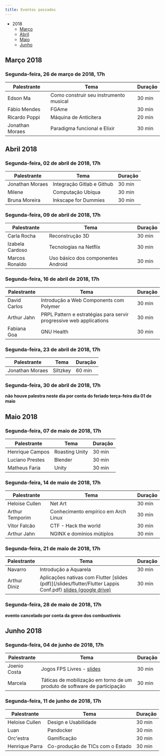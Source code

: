 ```yaml
---
title: Eventos passados
---
```


* 2018
  * [Março](#março-2018)
  * [Abril](#abril-2018)
  * [Maio](#maio-2018)
  * [Junho](#junho-2018)

## Março 2018

### Segunda-feira, 26 de março de 2018, 17h

| Palestrante     | Tema                                   | Duração |
| --------------- | -------------------------------------- | ------- |
| Edson Ma        | Como construir seu instrumento musical | 30 min  |
| Fábio Mendes    | FGAme                                  | 30 min  |
| Ricardo Poppi   | Máquina de Anticítera                  | 20 min  |
| Jonathan Moraes | Paradigma funcional e Elixir           | 30 min  |

## Abril 2018

### Segunda-feira, 02 de abril de 2018, 17h

| Palestrante     | Tema                         | Duração |
| --------------- | ---------------------------- | ------- |
| Jonathan Moraes | Integração Gitlab e Github   | 30 min  |
| Milene          | Computação Ubíqua            | 30 min  |
| Bruna Moreira   | Inkscape for Dummies         | 30 min  |

### Segunda-feira, 09 de abril de 2018, 17h

| Palestrante     | Tema                               | Duração |
| --------------- | ---------------------------------- | ------- |
| Carla Rocha     | Reconstrução 3D                    | 30 min  |
| Izabela Cardoso | Tecnologias na Netflix             | 30 min  |
| Marcos Ronaldo  | Uso básico dos componentes Android | 30 min  |

### Segunda-feira, 16 de abril de 2018, 17h

| Palestrante     | Tema                                    | Duração |
| --------------- | --------------------------------------- | ------- |
| David Carlos    | Introdução a Web Components com Polymer | 30 min  |
| Arthur Jahn     | PRPL Pattern e estratégias para servir progressive web applications | 30 min |
| Fabiana Goa     | GNU Health                              | 30 min  |

### Segunda-feira, 23 de abril de 2018, 17h

| Palestrante     | Tema                                    | Duração |
| --------------- | --------------------------------------- | ------- |
| Jonathan Moraes | Siltzkey                                | 60 min  |

### Segunda-feira, 30 de abril de 2018, 17h

**não houve palestra neste dia por conta do feriado terça-feira dia 01 de maio**

## Maio 2018

### Segunda-feira, 07 de maio de 2018, 17h

| Palestrante     | Tema                                    | Duração |
| --------------- | --------------------------------------- | ------- |
| Henrique Campos | Roasting Unity                          | 30 min  |
| Luciano Prestes | Blender                                 | 30 min  |
| Matheus Faria   | Unity                                   | 30 min  |

### Segunda-feira, 14 de maio de 2018, 17h

| Palestrante     | Tema                                    | Duração |
| --------------- | --------------------------------------- | ------- |
| Heloise Cullen  | Net Art                                 | 30 min  |
| Arthur Temporim | Conhecimento empírico em Arch Linux     | 30 min  |
| Vitor Falcão    | CTF - Hack the world                    | 30 min  |
| Arthur Jahn     | NGINX e domínios mútiplos               | 30 min  |

### Segunda-feira, 21 de maio de 2018, 17h

| Palestrante     | Tema                                    | Duração |
| --------------- | --------------------------------------- | ------- |
| Navarro         | Introdução a Aquarela                   | 30 min  |
| Arthur Diniz    | Aplicações nativas com Flutter [slides (pdf)](/slides/flutter/Flutter Lappis Conf.pdf) [slides (google drive)](https://docs.google.com/presentation/d/1z08qIcuaRF0_dnMScFvAt-h0eo8-34Xub1UrlZdWlqU/edit?usp=sharing) | 30 min  |

### Segunda-feira, 28 de maio de 2018, 17h

**evento cancelado por conta da greve dos combustíveis**

## Junho 2018

### Segunda-feira, 04 de junho de 2018, 17h

| Palestrante     | Tema                                    | Duração |
| --------------- | --------------------------------------- | ------- |
| Joenio Costa    | Jogos FPS Livres - [slides](http://joenio.me/jogos-fps-livres) | 30 min  |
| Marcela         | Táticas de mobilização em torno de um produto de software de participação | 30 min |

### Segunda-feira, 11 de junho de 2018, 17h

| Palestrante     | Tema                                    | Duração |
| --------------- | --------------------------------------- | ------- |
| Heloise Cullen  | Design e Usabilidade                    | 30 min  |
| Luan            | Pandocker                               | 30 min  |
| Orc'estra       | Gamificação                             | 30 min  |
| Henrique Parra  | Co-produção de TICs com o Estado        | 30 min  |

